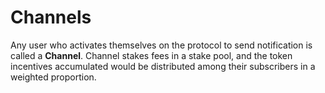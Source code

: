 # Channels

Any user who activates themselves on the protocol to send notification is called a **Channel**. Channel stakes fees in a stake pool, and the token incentives accumulated would be distributed among their subscribers in a weighted proportion.

